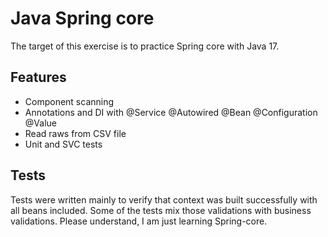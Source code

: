 # Java Spring core
The target of this exercise is to practice Spring core with Java 17.

## Features
- Component scanning
- Annotations and DI with @Service @Autowired @Bean @Configuration @Value
- Read raws from CSV file
- Unit and SVC tests

## Tests
Tests were written mainly to verify that context was built successfully with all beans included.
Some of the tests mix those validations with business validations. Please understand, I am just learning Spring-core.

